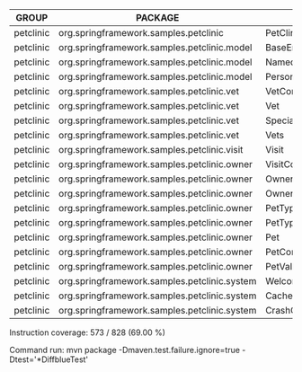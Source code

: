 GROUP | PACKAGE | CLASS | INSTRUCTION_MISSED | INSTRUCTION_COVERED | BRANCH_MISSED | BRANCH_COVERED | LINE_MISSED | LINE_COVERED | COMPLEXITY_MISSED | COMPLEXITY_COVERED | METHOD_MISSED | METHOD_COVERED
--- | --- | --- | --- | --- | --- | --- | --- | --- | --- | --- | --- | ---
petclinic | org.springframework.samples.petclinic | PetClinicApplication | 5 | 3 | 0 | 0 | 2 | 1 | 1 | 1 | 1 | 1
petclinic | org.springframework.samples.petclinic.model | BaseEntity | 0 | 17 | 0 | 2 | 0 | 5 | 0 | 5 | 0 | 4
petclinic | org.springframework.samples.petclinic.model | NamedEntity | 3 | 10 | 0 | 0 | 1 | 4 | 1 | 3 | 1 | 3
petclinic | org.springframework.samples.petclinic.model | Person | 0 | 17 | 0 | 0 | 0 | 7 | 0 | 5 | 0 | 5
petclinic | org.springframework.samples.petclinic.vet | VetController | 13 | 24 | 0 | 0 | 3 | 7 | 1 | 2 | 1 | 2
petclinic | org.springframework.samples.petclinic.vet | Vet | 0 | 45 | 1 | 1 | 0 | 12 | 1 | 6 | 0 | 6
petclinic | org.springframework.samples.petclinic.vet | Specialty | 0 | 3 | 0 | 0 | 0 | 1 | 0 | 1 | 0 | 1
petclinic | org.springframework.samples.petclinic.vet | Vets | 0 | 14 | 1 | 1 | 0 | 4 | 1 | 2 | 0 | 2
petclinic | org.springframework.samples.petclinic.visit | Visit | 0 | 27 | 0 | 0 | 0 | 12 | 0 | 7 | 0 | 7
petclinic | org.springframework.samples.petclinic.owner | VisitController | 51 | 0 | 2 | 0 | 16 | 0 | 6 | 0 | 5 | 0
petclinic | org.springframework.samples.petclinic.owner | Owner | 56 | 85 | 8 | 4 | 11 | 26 | 6 | 14 | 1 | 13
petclinic | org.springframework.samples.petclinic.owner | OwnerController | 53 | 91 | 6 | 4 | 11 | 25 | 5 | 9 | 0 | 9
petclinic | org.springframework.samples.petclinic.owner | PetType | 0 | 3 | 0 | 0 | 0 | 1 | 0 | 1 | 0 | 1
petclinic | org.springframework.samples.petclinic.owner | PetTypeFormatter | 14 | 30 | 2 | 2 | 2 | 8 | 2 | 3 | 0 | 3
petclinic | org.springframework.samples.petclinic.owner | Pet | 5 | 66 | 1 | 1 | 1 | 21 | 1 | 11 | 0 | 11
petclinic | org.springframework.samples.petclinic.owner | PetController | 28 | 92 | 6 | 4 | 6 | 26 | 5 | 9 | 0 | 9
petclinic | org.springframework.samples.petclinic.owner | PetValidator | 0 | 41 | 0 | 8 | 0 | 11 | 0 | 7 | 0 | 3
petclinic | org.springframework.samples.petclinic.system | WelcomeController | 0 | 5 | 0 | 0 | 0 | 2 | 0 | 2 | 0 | 2
petclinic | org.springframework.samples.petclinic.system | CacheConfiguration | 19 | 0 | 0 | 0 | 5 | 0 | 4 | 0 | 4 | 0
petclinic | org.springframework.samples.petclinic.system | CrashController | 8 | 0 | 0 | 0 | 2 | 0 | 2 | 0 | 2 | 0

Instruction coverage: 573 / 828 (69.00 %)

Command run: mvn package -Dmaven.test.failure.ignore=true -Dtest='*DiffblueTest'
